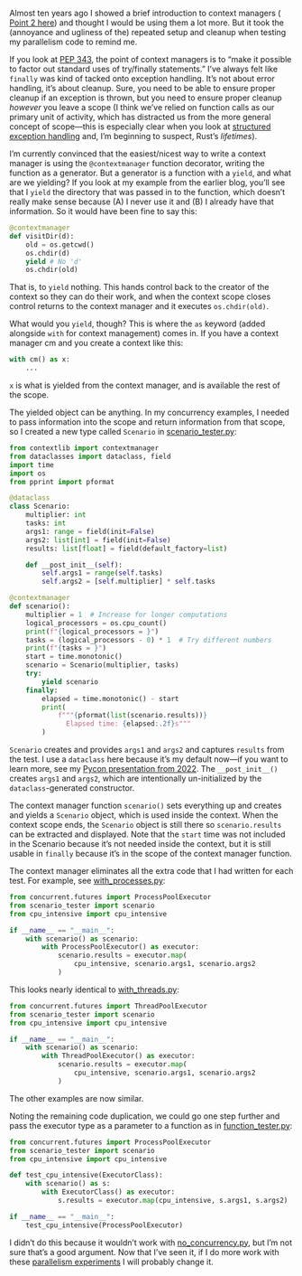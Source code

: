 Almost ten years ago I showed a brief introduction to context managers ( [Point 2 here](https://www.bruceeckel.com/2014/12/05/a-heaping-helping-of-python-goodness/)) and thought I would be using them a lot more. But it took the (annoyance and ugliness of the) repeated setup and cleanup when testing my parallelism code to remind me.

If you look at [PEP 343](https://peps.python.org/pep-0343/), the point of context managers is to “make it possible to factor out standard uses of try/finally statements.” I’ve always felt like `finally` was kind of tacked onto exception handling. It’s not about error handling, it’s about cleanup. Sure, you need to be able to ensure proper cleanup if an exception is thrown, but you need to ensure proper cleanup _however_ you leave a scope (I think we’ve relied on function calls as our primary unit of activity, which has distracted us from the more general concept of scope—this is especially clear when you look at [structured exception handling](https://vorpus.org/blog/notes-on-structured-concurrency-or-go-statement-considered-harmful/) and, I’m beginning to suspect, Rust’s _lifetimes_).

I’m currently convinced that the easiest/nicest way to write a context manager is using the `@contextmanager` function decorator, writing the function as a generator. But a generator is a function with a `yield`, and what are we yielding? If you look at my example from the earlier blog, you’ll see that I `yield` the directory that was passed in to the function, which doesn’t really make sense because (A) I never use it and (B) I already have that information. So it would have been fine to say this:

```python
@contextmanager
def visitDir(d):
    old = os.getcwd()
    os.chdir(d)
    yield # No 'd'
    os.chdir(old)
```

That is, to `yield` nothing. This hands control back to the creator of the context so they can do their work, and when the context scope closes control returns to the context manager and it executes `os.chdir(old)`.

What would you `yield`, though? This is where the `as` keyword (added alongside `with` for context management) comes in. If you have a context manager cm and you create a context like this:

```python
with cm() as x:
    ...
```

`x` is what is yielded from the context manager, and is available the rest of the scope.

The yielded object can be anything. In my concurrency examples, I needed to pass information into the scope and return information from that scope, so I created a new type called `Scenario` in [scenario\_tester.py](https://github.com/BruceEckel/python-experiments/blob/main/parallelism/scenario_tester.py):

```python
from contextlib import contextmanager
from dataclasses import dataclass, field
import time
import os
from pprint import pformat

@dataclass
class Scenario:
    multiplier: int
    tasks: int
    args1: range = field(init=False)
    args2: list[int] = field(init=False)
    results: list[float] = field(default_factory=list)

    def __post_init__(self):
        self.args1 = range(self.tasks)
        self.args2 = [self.multiplier] * self.tasks

@contextmanager
def scenario():
    multiplier = 1  # Increase for longer computations
    logical_processors = os.cpu_count()
    print(f"{logical_processors = }")
    tasks = (logical_processors - 0) * 1  # Try different numbers
    print(f"{tasks = }")
    start = time.monotonic()
    scenario = Scenario(multiplier, tasks)
    try:
        yield scenario
    finally:
        elapsed = time.monotonic() - start
        print(
            f"""{pformat(list(scenario.results))}
              Elapsed time: {elapsed:.2f}s"""
        )
```

`Scenario` creates and provides `args1` and `args2` and captures `results` from the test. I use a `dataclass` here because it’s my default now—if you want to learn more, see my [Pycon presentation from 2022](https://www.youtube.com/watch?v=w77Kjs5dEko&ab_channel=PyConUS). The `__post_init__()` creates `args1` and `args2`, which are intentionally un-initialized by the `dataclass`-generated constructor.

The context manager function `scenario()` sets everything up and creates and yields a `Scenario` object, which is used inside the context. When the context scope ends, the `Scenario` object is still there so `scenario.results` can be extracted and displayed. Note that the `start` time was not included in the Scenario because it’s not needed inside the context, but it is still usable in `finally` because it’s in the scope of the context manager function.

The context manager eliminates all the extra code that I had written for each test. For example, see [with\_processes.py](https://github.com/BruceEckel/python-experiments/blob/main/parallelism/with_processes.py):

```python
from concurrent.futures import ProcessPoolExecutor
from scenario_tester import scenario
from cpu_intensive import cpu_intensive

if __name__ == "__main__":
    with scenario() as scenario:
        with ProcessPoolExecutor() as executor:
            scenario.results = executor.map(
                cpu_intensive, scenario.args1, scenario.args2
            )
```

This looks nearly identical to [with\_threads.py](https://github.com/BruceEckel/python-experiments/blob/main/parallelism/with_threads.py):

```python
from concurrent.futures import ThreadPoolExecutor
from scenario_tester import scenario
from cpu_intensive import cpu_intensive

if __name__ == "__main__":
    with scenario() as scenario:
        with ThreadPoolExecutor() as executor:
            scenario.results = executor.map(
                cpu_intensive, scenario.args1, scenario.args2
            )
```

The other examples are now similar.

Noting the remaining code duplication, we could go one step further and pass the executor type as a parameter to a function as in [function\_tester.py](https://github.com/BruceEckel/python-experiments/blob/main/parallelism/function_tester.py):

```python
from concurrent.futures import ProcessPoolExecutor
from scenario_tester import scenario
from cpu_intensive import cpu_intensive

def test_cpu_intensive(ExecutorClass):
    with scenario() as s:
        with ExecutorClass() as executor:
            s.results = executor.map(cpu_intensive, s.args1, s.args2)

if __name__ == "__main__":
    test_cpu_intensive(ProcessPoolExecutor)
```

I didn’t do this because it wouldn’t work with [no\_concurrency.py](https://github.com/BruceEckel/python-experiments/blob/main/parallelism/no_concurrency.py), but I’m not sure that’s a good argument. Now that I’ve seen it, if I do more work with these [parallelism experiments](https://github.com/BruceEckel/python-experiments/tree/main/parallelism) I will probably change it.

